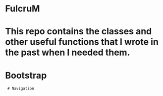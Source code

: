 # FulcruM

# This repo contains the classes and other useful functions that I wrote in the past when I needed them. 

# Bootstrap
     # Navigation
